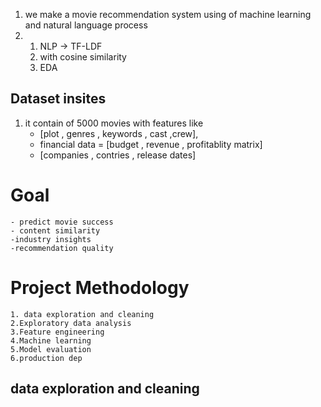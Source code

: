 1. we make a movie recommendation system using of machine learning and natural language process
2. 1. NLP -> TF-LDF
   2. with cosine similarity
   3. EDA

## Dataset insites

1. it contain of 5000 movies with features like
   - [plot , genres , keywords , cast ,crew],
   - financial data = [budget , revenue , profitablity matrix]
   - [companies , contries , release dates]

# Goal

    - predict movie success
    - content similarity
    -industry insights
    -recommendation quality

# Project Methodology

    1. data exploration and cleaning
    2.Exploratory data analysis
    3.Feature engineering
    4.Machine learning
    5.Model evaluation
    6.production dep

## data exploration and cleaning
